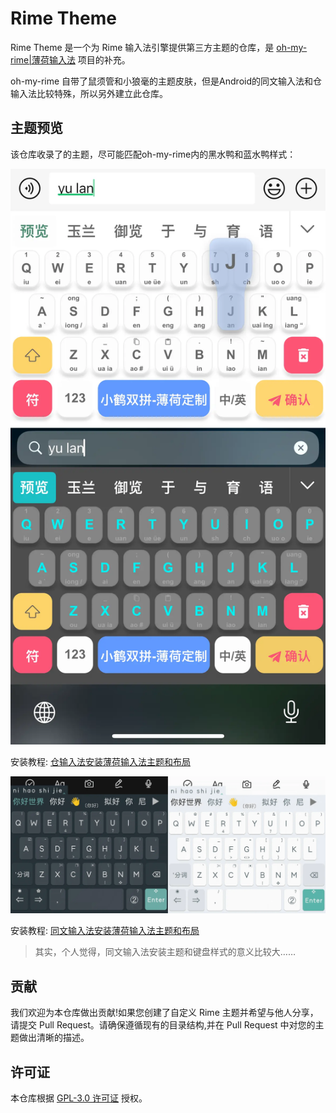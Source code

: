 # Rime Theme

Rime Theme 是一个为 Rime 输入法引擎提供第三方主题的仓库，是 [oh-my-rime|薄荷输入法](https://github.com/ibupliz/oh-my-rime) 项目的补充。

oh-my-rime 自带了鼠须管和小狼毫的主题皮肤，但是Android的同文输入法和仓输入法比较特殊，所以另外建立此仓库。

## 主题预览

该仓库收录了的主题，尽可能匹配oh-my-rime内的黑水鸭和蓝水鸭样式：

![仓输入法主题](ThemeForHamster/Demo.webp)

安装教程: [仓输入法安装薄荷输入法主题和布局](ThemeForHamster/)

![同文输入法主题](ThemeForTrime/Demo.webp)

安装教程: [同文输入法安装薄荷输入法主题和布局](ThemeForTrime/)

> 其实，个人觉得，同文输入法安装主题和键盘样式的意义比较大…… 

## 贡献

我们欢迎为本仓库做出贡献!如果您创建了自定义 Rime 主题并希望与他人分享，请提交 Pull Request。请确保遵循现有的目录结构,并在 Pull Request 中对您的主题做出清晰的描述。

## 许可证

本仓库根据 [GPL-3.0 许可证](LICENSE) 授权。
